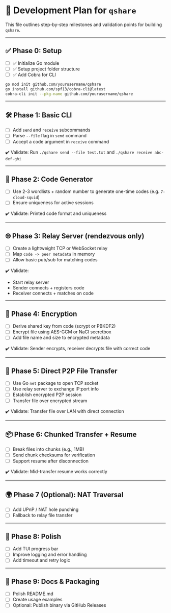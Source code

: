 # 📍 Development Plan for `qshare`

This file outlines step-by-step milestones and validation points for building `qshare`.

---

## ✅ Phase 0: Setup

- [ ] ✅ Initialize Go module
- [ ] ✅ Setup project folder structure
- [ ] ✅ Add Cobra for CLI

```bash
go mod init github.com/yourusername/qshare
go install github.com/spf13/cobra-cli@latest
cobra-cli init --pkg-name github.com/yourusername/qshare
````

---

## 🛠️ Phase 1: Basic CLI

* [ ] Add `send` and `receive` subcommands
* [ ] Parse `--file` flag in `send` command
* [ ] Accept a code argument in `receive` command

✔️ Validate: Run `./qshare send --file test.txt` and `./qshare receive abc-def-ghi`

---

## 🔄 Phase 2: Code Generator

* [ ] Use 2-3 wordlists + random number to generate one-time codes (e.g. `7-cloud-squid`)
* [ ] Ensure uniqueness for active sessions

✔️ Validate: Printed code format and uniqueness

---

## 🌐 Phase 3: Relay Server (rendezvous only)

* [ ] Create a lightweight TCP or WebSocket relay
* [ ] Map `code -> peer metadata` in memory
* [ ] Allow basic pub/sub for matching codes

✔️ Validate:

* Start relay server
* Sender connects + registers code
* Receiver connects + matches on code

---

## 🔐 Phase 4: Encryption

* [ ] Derive shared key from code (scrypt or PBKDF2)
* [ ] Encrypt file using AES-GCM or NaCl secretbox
* [ ] Add file name and size to encrypted metadata

✔️ Validate: Sender encrypts, receiver decrypts file with correct code

---

## 🚀 Phase 5: Direct P2P File Transfer

* [ ] Use Go `net` package to open TCP socket
* [ ] Use relay server to exchange IP\:port info
* [ ] Establish encrypted P2P session
* [ ] Transfer file over encrypted stream

✔️ Validate: Transfer file over LAN with direct connection

---

## 📦 Phase 6: Chunked Transfer + Resume

* [ ] Break files into chunks (e.g., 1MB)
* [ ] Send chunk checksums for verification
* [ ] Support resume after disconnection

✔️ Validate: Mid-transfer resume works correctly

---

## 🌍 Phase 7 (Optional): NAT Traversal

* [ ] Add UPnP / NAT hole punching
* [ ] Fallback to relay file transfer

---

## 🧪 Phase 8: Polish

* [ ] Add TUI progress bar
* [ ] Improve logging and error handling
* [ ] Add timeout and retry logic

---

## 🧼 Phase 9: Docs & Packaging

* [ ] Polish README.md
* [ ] Create usage examples
* [ ] Optional: Publish binary via GitHub Releases
